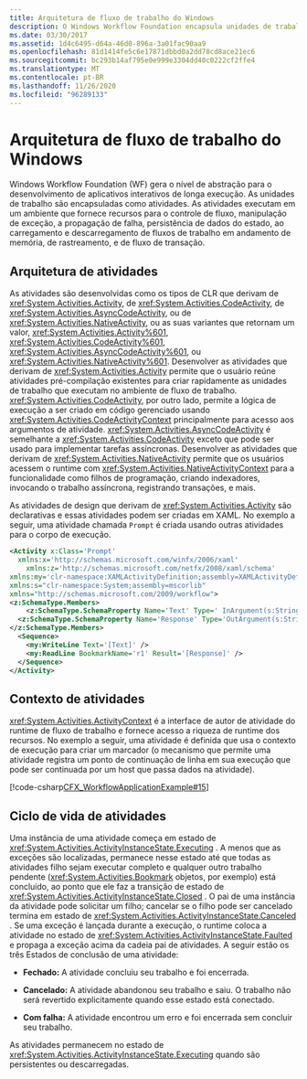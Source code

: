 ```yaml
---
title: Arquitetura de fluxo de trabalho do Windows
description: O Windows Workflow Foundation encapsula unidades de trabalho como atividades, que são executadas em um ambiente com controle de fluxo, manipulação de exceção e outros recursos.
ms.date: 03/30/2017
ms.assetid: 1d4c6495-d64a-46d0-896a-3a01fac90aa9
ms.openlocfilehash: 81d1414fe5c6e17871dbbd0a2dd78cd8ace21ec6
ms.sourcegitcommit: bc293b14af795e0e999e3304dd40c0222cf2ffe4
ms.translationtype: MT
ms.contentlocale: pt-BR
ms.lasthandoff: 11/26/2020
ms.locfileid: "96289133"
---
```

# <a name="windows-workflow-architecture"></a>Arquitetura de fluxo de trabalho do Windows

Windows Workflow Foundation (WF) gera o nível de abstração para o desenvolvimento de aplicativos interativos de longa execução. As unidades de trabalho são encapsuladas como atividades. As atividades executam em um ambiente que fornece recursos para o controle de fluxo, manipulação de exceção, a propagação de falha, persistência de dados do estado, ao carregamento e descarregamento de fluxos de trabalho em andamento de memória, de rastreamento, e de fluxo de transação.  
  
## <a name="activity-architecture"></a>Arquitetura de atividades  

 As atividades são desenvolvidas como os tipos de CLR que derivam de <xref:System.Activities.Activity>, de <xref:System.Activities.CodeActivity>, de <xref:System.Activities.AsyncCodeActivity>, ou de <xref:System.Activities.NativeActivity>, ou as suas variantes que retornam um valor, <xref:System.Activities.Activity%601>, <xref:System.Activities.CodeActivity%601>, <xref:System.Activities.AsyncCodeActivity%601>, ou <xref:System.Activities.NativeActivity%601>. Desenvolver as atividades que derivam de <xref:System.Activities.Activity> permite que o usuário reúne atividades pré-compilação existentes para criar rapidamente as unidades de trabalho que executam no ambiente de fluxo de trabalho. <xref:System.Activities.CodeActivity>, por outro lado, permite a lógica de execução a ser criado em código gerenciado usando <xref:System.Activities.CodeActivityContext> principalmente para acesso aos argumentos de atividade. <xref:System.Activities.AsyncCodeActivity> é semelhante a <xref:System.Activities.CodeActivity> exceto que pode ser usado para implementar tarefas assíncronas. Desenvolver as atividades que derivam de <xref:System.Activities.NativeActivity> permite que os usuários acessem o runtime com <xref:System.Activities.NativeActivityContext> para a funcionalidade como filhos de programação, criando indexadores, invocando o trabalho assíncrona, registrando transações, e mais.  
  
 As atividades de design que derivam de <xref:System.Activities.Activity> são declarativas e essas atividades podem ser criadas em XAML. No exemplo a seguir, uma atividade chamada `Prompt` é criada usando outras atividades para o corpo de execução.  
  
```xml  
<Activity x:Class='Prompt'  
  xmlns:x='http://schemas.microsoft.com/winfx/2006/xaml'  
    xmlns:z='http://schemas.microsoft.com/netfx/2008/xaml/schema'  
xmlns:my='clr-namespace:XAMLActivityDefinition;assembly=XAMLActivityDefinition'  
xmlns:s="clr-namespace:System;assembly=mscorlib"  
xmlns="http://schemas.microsoft.com/2009/workflow">  
<z:SchemaType.Members>  
    <z:SchemaType.SchemaProperty Name='Text' Type=' InArgument(s:String)' />  
  <z:SchemaType.SchemaProperty Name='Response' Type='OutArgument(s:String)' />  
</z:SchemaType.Members>  
  <Sequence>  
    <my:WriteLine Text='[Text]' />  
    <my:ReadLine BookmarkName='r1' Result='[Response]' />  
  </Sequence>  
</Activity>  
```  
  
## <a name="activity-context"></a>Contexto de atividades  

 <xref:System.Activities.ActivityContext> é a interface de autor de atividade do runtime de fluxo de trabalho e fornece acesso a riqueza de runtime dos recursos. No exemplo a seguir, uma atividade é definida que usa o contexto de execução para criar um marcador (o mecanismo que permite uma atividade registra um ponto de continuação de linha em sua execução que pode ser continuada por um host que passa dados na atividade).  
  
 [!code-csharp[CFX_WorkflowApplicationExample#15](~/samples/snippets/csharp/VS_Snippets_CFX/cfx_workflowapplicationexample/cs/program.cs#15)]  
  
## <a name="activity-life-cycle"></a>Ciclo de vida de atividades  

 Uma instância de uma atividade começa em estado de <xref:System.Activities.ActivityInstanceState.Executing> . A menos que as exceções são localizadas, permanece nesse estado até que todas as atividades filho sejam executar completo e qualquer outro trabalho pendente (<xref:System.Activities.Bookmark> objetos, por exemplo) está concluído, ao ponto que ele faz a transição de estado de <xref:System.Activities.ActivityInstanceState.Closed> . O pai de uma instância da atividade pode solicitar um filho; cancelar se o filho pode ser cancelado termina em estado de <xref:System.Activities.ActivityInstanceState.Canceled> . Se uma exceção é lançada durante a execução, o runtime coloca a atividade no estado de <xref:System.Activities.ActivityInstanceState.Faulted> e propaga a exceção acima da cadeia pai de atividades. A seguir estão os três Estados de conclusão de uma atividade:
  
- **Fechado:** A atividade concluiu seu trabalho e foi encerrada.  
  
- **Cancelado:** A atividade abandonou seu trabalho e saiu. O trabalho não será revertido explicitamente quando esse estado está conectado.  
  
- **Com falha:** A atividade encontrou um erro e foi encerrada sem concluir seu trabalho.  
  
 As atividades permanecem no estado de <xref:System.Activities.ActivityInstanceState.Executing> quando são persistentes ou descarregadas.
